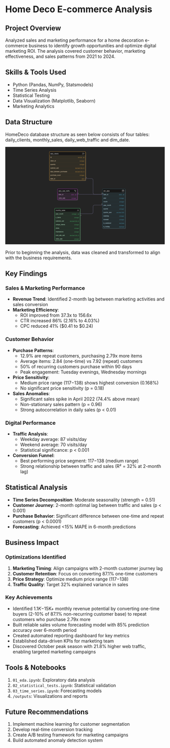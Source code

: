 # Home Deco E-commerce Analysis

## Project Overview
Analyzed sales and marketing performance for a home decoration e-commerce business to identify growth opportunities and optimize digital marketing ROI. The analysis covered customer behavior, marketing effectiveness, and sales patterns from 2021 to 2024.

## Skills & Tools Used
- Python (Pandas, NumPy, Statsmodels)
- Time Series Analysis
- Statistical Testing
- Data Visualization (Matplotlib, Seaborn)
- Marketing Analytics

## Data Structure
HomeDeco database structure as seen below consists of four tables: daily_clients, monthly_sales, daily_web_traffic and dim_date.

![alt text](./outputs/png/image-1.png)

Prior to beginning the analysis, data was cleaned and transformed to align with the business requirements.
## Key Findings

### Sales & Marketing Performance
* **Revenue Trend**: Identified 2-month lag between marketing activities and sales conversion
* **Marketing Efficiency**: 
  - ROI improved from 37.3x to 156.6x
  - CTR increased 86% (2.16% to 4.03%)
  - CPC reduced 41% ($0.41 to $0.24)

### Customer Behavior
* **Purchase Patterns**:
  - 12.9% are repeat customers, purchasing 2.79x more items
  - Average items: 2.84 (one-time) vs 7.92 (repeat) customers
  - 50% of recurring customers purchase within 90 days
  - Peak engagement: Tuesday evenings, Wednesday mornings
* **Price Sensitivity**:
  - Medium price range ($117-$138) shows highest conversion (0.168%)
  - No significant price sensitivity (p = 0.18)
* **Sales Anomalies**:
  - Significant sales spike in April 2022 (74.4% above mean)
  - Non-stationary sales pattern (p = 0.96)
  - Strong autocorrelation in daily sales (p < 0.01)

### Digital Performance
* **Traffic Analysis**:
  - Weekday average: 87 visits/day
  - Weekend average: 70 visits/day
  - Statistical significance: p < 0.001
* **Conversion Funnel**:
  - Best performing price segment: $117-$138 (medium range)
  - Strong relationship between traffic and sales (R² = 32% at 2-month lag)

## Statistical Analysis
* **Time Series Decomposition**: Moderate seasonality (strength = 0.51)
* **Customer Journey**: 2-month optimal lag between traffic and sales (p < 0.001)
* **Purchase Behavior**: Significant difference between one-time and repeat customers (p < 0.0001)
* **Forecasting**: Achieved <15% MAPE in 6-month predictions

## Business Impact

### Optimizations Identified
1. **Marketing Timing**: Align campaigns with 2-month customer journey lag
2. **Customer Retention**: Focus on converting 87.1% one-time customers
3. **Price Strategy**: Optimize medium price range ($117-$138)
4. **Traffic Quality**: Target 32% explained variance in sales

### Key Achievements
* Identified $1.1K-$15K+ monthly revenue potential by converting one-time buyers (2-10% of 87.1% non-recurring customer base) to repeat customers who purchase 2.79x more
* Built reliable sales volume forecasting model with 85% prediction accuracy over 6-month period
* Created automated reporting dashboard for key metrics
* Established data-driven KPIs for marketing team
* Discovered October peak season with 21.8% higher web traffic, enabling targeted marketing campaigns

## Tools & Notebooks
1. `01_eda.ipynb`: Exploratory data analysis
2. `02_statistical_tests.ipynb`: Statistical validation
3. `03_time_series.ipynb`: Forecasting models
4. `/outputs`: Visualizations and reports

## Future Recommendations
1. Implement machine learning for customer segmentation
2. Develop real-time conversion tracking
3. Create A/B testing framework for marketing campaigns
4. Build automated anomaly detection system
